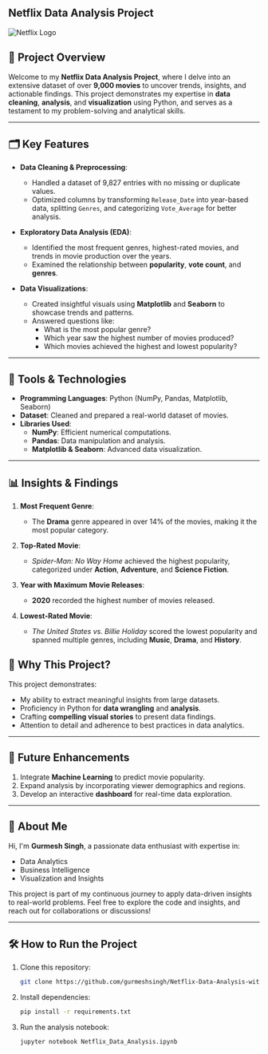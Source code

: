 ## Netflix Data Analysis Project 

![Netflix Logo](https://upload.wikimedia.org/wikipedia/commons/0/08/Netflix_2015_logo.svg)


## 🚀 Project Overview

Welcome to my **Netflix Data Analysis Project**, where I delve into an extensive dataset of over **9,000 movies** to uncover trends, insights, and actionable findings. This project demonstrates my expertise in **data cleaning**, **analysis**, and **visualization** using Python, and serves as a testament to my problem-solving and analytical skills.

---

## 🗂️ Key Features

- **Data Cleaning & Preprocessing**: 
  - Handled a dataset of 9,827 entries with no missing or duplicate values.
  - Optimized columns by transforming `Release_Date` into year-based data, splitting `Genres`, and categorizing `Vote_Average` for better analysis.

- **Exploratory Data Analysis (EDA)**:
  - Identified the most frequent genres, highest-rated movies, and trends in movie production over the years.
  - Examined the relationship between **popularity**, **vote count**, and **genres**.

- **Data Visualizations**:
  - Created insightful visuals using **Matplotlib** and **Seaborn** to showcase trends and patterns.
  - Answered questions like:
    - What is the most popular genre?
    - Which year saw the highest number of movies produced?
    - Which movies achieved the highest and lowest popularity?

---

## 🔧 Tools & Technologies

- **Programming Languages**: Python (NumPy, Pandas, Matplotlib, Seaborn)
- **Dataset**: Cleaned and prepared a real-world dataset of movies.
- **Libraries Used**:
  - **NumPy**: Efficient numerical computations.
  - **Pandas**: Data manipulation and analysis.
  - **Matplotlib & Seaborn**: Advanced data visualization.

---

## 📊 Insights & Findings

1. **Most Frequent Genre**: 
   - The **Drama** genre appeared in over 14% of the movies, making it the most popular category.

2. **Top-Rated Movie**: 
   - *Spider-Man: No Way Home* achieved the highest popularity, categorized under **Action**, **Adventure**, and **Science Fiction**.

3. **Year with Maximum Movie Releases**: 
   - **2020** recorded the highest number of movies released.

4. **Lowest-Rated Movie**: 
   - *The United States vs. Billie Holiday* scored the lowest popularity and spanned multiple genres, including **Music**, **Drama**, and **History**.


## 🤝 Why This Project?

This project demonstrates:
- My ability to extract meaningful insights from large datasets.
- Proficiency in Python for **data wrangling** and **analysis**.
- Crafting **compelling visual stories** to present data findings.
- Attention to detail and adherence to best practices in data analytics.

---

## 🌟 Future Enhancements

1. Integrate **Machine Learning** to predict movie popularity.
2. Expand analysis by incorporating viewer demographics and regions.
3. Develop an interactive **dashboard** for real-time data exploration.

---

## 💼 About Me

Hi, I'm **Gurmesh Singh**, a passionate data enthusiast with expertise in:
- Data Analytics
- Business Intelligence
- Visualization and Insights

This project is part of my continuous journey to apply data-driven insights to real-world problems. Feel free to explore the code and insights, and reach out for collaborations or discussions!

---

## 🛠️ How to Run the Project

1. Clone this repository:
   ```bash
   git clone https://github.com/gurmeshsingh/Netflix-Data-Analysis-with-python.git
2. Install dependencies:
   ```bash
   pip install -r requirements.txt
3. Run the analysis notebook:
   ```bash
   jupyter notebook Netflix_Data_Analysis.ipynb

